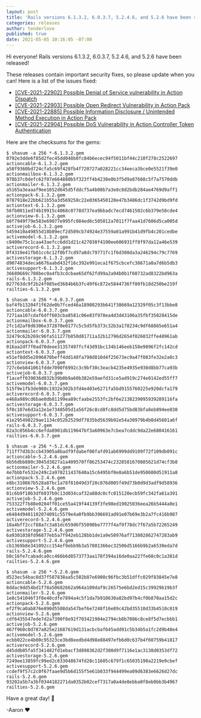 ```yaml
---
layout: post
title: 'Rails versions 6.1.3.2, 6.0.3.7, 5.2.4.6, and 5.2.6 have been released!'
categories: releases
author: tenderlove
published: true
date: 2021-05-05 10:16:05 -07:00
---
```


Hi everyone!  Rails versions 6.1.3.2, 6.0.3.7, 5.2.4.6, and 5.2.6 have been released!

These releases contain important security fixes, so please update when you can!
Here is a list of the issues fixed:

* [\[CVE-2021-22902\] Possible Denial of Service vulnerability in Action Dispatch](https://discuss.rubyonrails.org/t/cve-2021-22902-possible-denial-of-service-vulnerability-in-action-dispatch/77866)
* [\[CVE-2021-22903\] Possible Open Redirect Vulnerability in Action Pack](https://discuss.rubyonrails.org/t/cve-2021-22903-possible-open-redirect-vulnerability-in-action-pack/77867)
* [\[CVE-2021-22885\] Possible Information Disclosure / Unintended Method Execution in Action Pack](https://discuss.rubyonrails.org/t/cve-2021-22885-possible-information-disclosure-unintended-method-execution-in-action-pack/77868)
* [\[CVE-2021-22904\] Possible DoS Vulnerability in Action Controller Token Authentication](https://discuss.rubyonrails.org/t/cve-2021-22904-possible-dos-vulnerability-in-action-controller-token-authentication/77869)

Here are the checksums for the gems:

```
$ shasum -a 256 *-6.1.3.2.gem
0792e3dde6f85d2fec45dd048b0fc84b6ecec94f5011bf44c210f278c2522697  actioncable-6.1.3.2.gem
a58f9360bd724cfa5c69f428fb4f720727a028221cc34eeca3bce0e5521f39e0  actionmailbox-6.1.3.2.gem
978b37c0defc62f07e664880b5f323ff4b4238e0b3f5d9a87668c5f7a7570ddb  actionmailer-6.1.3.2.gem
a5165a3eaaaf9ee1652d645d5fddcf5a4b08b7a3e8c8d2bdb284ae4769d9aff1  actionpack-6.1.3.2.gem
0787918e22bb621b55a3d569258c22e0365450120e47b3486dc1f3742d9bd9fd  actiontext-6.1.3.2.gem
56fb0011ed74b19915c4068c0778d737ea9bbadc7ecd7461502c6b379e58cde4  actionview-6.1.3.2.gem
b8f7949f79e583e69077e995fc084ed6c505012a7011f7faa41d7606d5ca005d  activejob-6.1.3.2.gem
5459410a49855d18b89ecf2d509cb74924e37559a01a991b41d9fb4c201cedbe  activemodel-6.1.3.2.gem
c8400e75c1caa43aefcc6dd1d21c427030f4190ee606931ff8f97da12a46e539  activerecord-6.1.3.2.gem
0f4319e41fb01cc6c12f0bf7cd97a8dc79771fc1f6d308da3a246294c79c7769  activestorage-6.1.3.2.gem
d9074834deca6676aabd432f16c392e991eca1f675cbcefc38671a0a7d6b5db3  activesupport-6.1.3.2.gem
36680669c708bec0a4fb3cdcbae65df62fd99a2a94b0b1f60732ad8322bd963a  rails-6.1.3.2.gem
027763dc9f2b24f085ed3684b6b3fc49f6c872e5844736ff80fb18d250be219f  railties-6.1.3.2.gem
```

```
$ shasum -a 256 *-6.0.3.7.gem
baf4fb13204f1f62de0b7fced46a18908293b641f38669a12329f05c3f13bbe8  actioncable-6.0.3.7.gem
7271aa107cdaf6dff603cba8581c06e83f978ea4d3d43106a35fbf35028415de  actionmailbox-6.0.3.7.gem
2fc1d2af0d6306e372870e0177c5c5d5fb373c32b3a178234c9df68865e651a4  actionmailer-6.0.3.7.gem
32479c62b269c96fa511277b850d81711a32b12796d2654f026032ffe48961ab  actionpack-6.0.3.7.gem
016aa2df7f0ad70deee31357497fcf43d91bc134b146eeb158e9896f2fc142cd  actiontext-6.0.3.7.gem
e51ef8dd5e2096870beff4dd148fa798d810d4f25673ec9a47f083fe32e2a0c3  actionview-6.0.3.7.gem
727c6eb841061fdde7090f6992c3c9bf30c3eacb4235e4935e930d8bb77ca93b  activejob-6.0.3.7.gem
f1aceff039036d032b39b0b9a60b382e59aefd31ce5ad919c274e0142ed55ff7  activemodel-6.0.3.7.gem
515f9e1fb3de980c1932e302b3fd4e403e6271fa5bd9155760225e920dcfa179  activerecord-6.0.3.7.gem
e468a989cd6bae0db81199ea89cfaabe2553fc2bf6e2138239095939289116fa  activestorage-6.0.3.7.gem
5f0c107e6d3a12e1e7348505d1a56f26c8cd8fc8dd5d75bd83bfa8eb894ee030  activesupport-6.0.3.7.gem
41e295498229ae1134c052b2529df7835bd5639b92e54a30979b4b0d45601a6f  rails-6.0.3.7.gem
82a3c056b4cc6efda8901db119647bf3a60963e7cbea7cddc9da22e680416161  railties-6.0.3.7.gem
```

```
$ shasum -a 256 *-5.2.4.6.gem
711ff7d3b3ccb43905a8badf9fdabef08fafd91ab6999dd9109f72f109db091c  actioncable-5.2.4.6.gem
6b56dbb880c3045d3827a1a409570ff86253474c2328581670885621d74cf3b8  actionmailer-5.2.4.6.gem
4e7bbbfe532e249c2a978211437640a15c6495bf0e8a6b51de950600d51911a8  actionpack-5.2.4.6.gem
e8bc310867b528a87bc1a78f81049d3f20c876d005f49d73b0d9d3adf9d58936  actionview-5.2.4.6.gem
01c6b9f10b3df6037b9c13d034caf32a88dc0cfc015120ecb59fc342fa61a391  activejob-5.2.4.6.gem
753322f7b88e0284ff01ce55a419f44139f3fe98ed19025036eea26b5444a0e1  activemodel-5.2.4.6.gem
e6484d9401102074091c5579e4a0fb9bb396691ad91e07b69e3b2a7fc416b987  activerecord-5.2.4.6.gem
18a4bff2ccf88a7c3a81dc659d6f55090be7777f4af9f78dc7f67a5b72265249  activestorage-5.2.4.6.gem
6a9301038fd96877eb5a7f942eb128bb1de1a9e50976af713802862747283ab9  activesupport-5.2.4.6.gem
cb1369b8e341092cc154ef9ebb9b3a57801366ec32506d5166b9b2a6530eda7d  rails-5.2.4.6.gem
b0c16fe7cabadca0cc466b6d8573773aa178f394a16de0aa227fe60c0c1a381d  railties-5.2.4.6.gem
```

```
$ shasum -a 256 *-5.2.6.gem
d523ec54bac8d37f587838aa5c502b87e6900c96fbc3b51dffc029f83845e7e8  actioncable-5.2.6.gem
8ddac9dd54bd1f78a50682662a964a109daf9c26575e6bd2ed15c39929b19b3f  actionmailer-5.2.6.gem
1e8c541046f3f8e40cdfe7894a4c5f1da7b910630a82bd97b4cf0b870aa15d2c  actionpack-5.2.6.gem
ef2f9ca0ab876e890d5508da547bef6e7248f16e89c42bd35510d33b4510c819  actionview-5.2.6.gem
cdf6435547ede7d2a7390f0e92f703421984e2794cb8b7086c8ce8f5d7ecbbb1  activejob-5.2.6.gem
467f960c0d787a825e21687619d131acbcbaf645add91c5b34b5a1fc2d9b48e4  activemodel-5.2.6.gem
ecbb022ce4b00c95323ce3bd8eedbd4d98e88497efb6d0c637b4f60759b41817  activerecord-5.2.6.gem
d45ddb05fa5f341482fd1ebacf3d898362d2f300d9f7116e1ac3138d0353df72  activestorage-5.2.6.gem
7249ee13859fc99ed2c833048674fd28c11605c679f1c65035190a2219e9cbef  activesupport-5.2.6.gem
ccdef9f57c2c0f67faae9d5b6d155f5e61b033f944499ea09d6383e6626d27dc  rails-5.2.6.gem
93202a5b7a3bf0344182271da0352b02cef7317a0a4de8ebba0f8eb0bb3b4967  railties-5.2.6.gem
```

Have a great day! 😬

-Aaron ❤️
